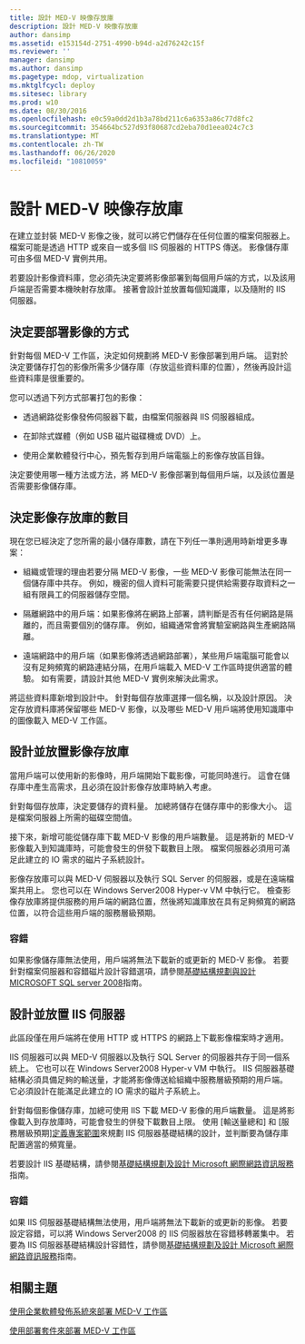 ```yaml
---
title: 設計 MED-V 映像存放庫
description: 設計 MED-V 映像存放庫
author: dansimp
ms.assetid: e153154d-2751-4990-b94d-a2d76242c15f
ms.reviewer: ''
manager: dansimp
ms.author: dansimp
ms.pagetype: mdop, virtualization
ms.mktglfcycl: deploy
ms.sitesec: library
ms.prod: w10
ms.date: 08/30/2016
ms.openlocfilehash: e0c59a0dd2d1b3a78bd211c6a6353a86c77d8fc2
ms.sourcegitcommit: 354664bc527d93f80687cd2eba70d1eea024c7c3
ms.translationtype: MT
ms.contentlocale: zh-TW
ms.lasthandoff: 06/26/2020
ms.locfileid: "10810059"
---
```

# 設計 MED-V 映像存放庫


在建立並封裝 MED-V 影像之後，就可以將它們儲存在任何位置的檔案伺服器上。 檔案可能是透過 HTTP 或來自一或多個 IIS 伺服器的 HTTPS 傳送。 影像儲存庫可由多個 MED-V 實例共用。

若要設計影像資料庫，您必須先決定要將影像部署到每個用戶端的方式，以及該用戶端是否需要本機映射存放庫。 接著會設計並放置每個知識庫，以及隨附的 IIS 伺服器。

## 決定要部署影像的方式


針對每個 MED-V 工作區，決定如何規劃將 MED-V 影像部署到用戶端。 這對於決定要儲存打包的影像所需多少儲存庫（存放這些資料庫的位置），然後再設計這些資料庫是很重要的。

您可以透過下列方式部署打包的影像：

-   透過網路從影像發佈伺服器下載，由檔案伺服器與 IIS 伺服器組成。

-   在卸除式媒體（例如 USB 磁片磁碟機或 DVD）上。

-   使用企業軟體發行中心，預先暫存到用戶端電腦上的影像存放區目錄。

決定要使用哪一種方法或方法，將 MED-V 影像部署到每個用戶端，以及該位置是否需要影像儲存庫。

## 決定影像存放庫的數目


現在您已經決定了您所需的最小儲存庫數，請在下列任一準則適用時新增更多專案：

-   組織或管理的理由若要分隔 MED-V 影像，一些 MED-V 影像可能無法在同一個儲存庫中共存。 例如，機密的個人資料可能需要只提供給需要存取資料之一組有限員工的伺服器儲存空間。

-   隔離網路中的用戶端：如果影像將在網路上部署，請判斷是否有任何網路是隔離的，而且需要個別的儲存庫。 例如，組織通常會將實驗室網路與生產網路隔離。

-   遠端網路中的用戶端（如果影像將透過網路部署），某些用戶端電腦可能會以沒有足夠頻寬的網路連結分隔，在用戶端載入 MED-V 工作區時提供適當的體驗。 如有需要，請設計其他 MED-V 實例來解決此需求。

將這些資料庫新增到設計中。 針對每個存放庫選擇一個名稱，以及設計原因。 決定存放資料庫將保留哪些 MED-V 影像，以及哪些 MED-V 用戶端將使用知識庫中的圖像載入 MED-V 工作區。

## 設計並放置影像存放庫


當用戶端可以使用新的影像時，用戶端開始下載影像，可能同時進行。 這會在儲存庫中產生高需求，且必須在設計影像存放庫時納入考慮。

針對每個存放庫，決定要儲存的資料量。 加總將儲存在儲存庫中的影像大小。 這是檔案伺服器上所需的磁碟空間值。

接下來，新增可能從儲存庫下載 MED-V 影像的用戶端數量。 這是將新的 MED-V 影像載入到知識庫時，可能會發生的併發下載數目上限。 檔案伺服器必須用可滿足此建立的 IO 需求的磁片子系統設計。

影像存放庫可以與 MED-V 伺服器以及執行 SQL Server 的伺服器，或是在遠端檔案共用上。 您也可以在 Windows Server2008 Hyper-v VM 中執行它。 檢查影像存放庫將提供服務的用戶端的網路位置，然後將知識庫放在具有足夠頻寬的網路位置，以符合這些用戶端的服務層級預期。

### 容錯

如果影像儲存庫無法使用，用戶端將無法下載新的或更新的 MED-V 影像。 若要針對檔案伺服器和容錯磁片設計容錯選項，請參閱[基礎結構規劃與設計 MICROSOFT SQL server 2008](https://go.microsoft.com/fwlink/?LinkId=163302)指南。

## 設計並放置 IIS 伺服器


此區段僅在用戶端將在使用 HTTP 或 HTTPS 的網路上下載影像檔案時才適用。

IIS 伺服器可以與 MED-V 伺服器以及執行 SQL Server 的伺服器共存于同一個系統上。 它也可以在 Windows Server2008 Hyper-v VM 中執行。 IIS 伺服器基礎結構必須具備足夠的輸送量，才能將影像傳送給組織中服務層級預期的用戶端。 它必須設計在能滿足此建立的 IO 需求的磁片子系統上。

針對每個影像儲存庫，加總可使用 IIS 下載 MED-V 影像的用戶端數量。 這是將影像載入到存放庫時，可能會發生的併發下載數目上限。 使用 [輸送量總和] 和 [服務層級預期][定義專案範圍](define-the-project-scope.md)來規劃 IIS 伺服器基礎結構的設計，並判斷要為儲存庫配置適當的頻寬量。

若要設計 IIS 基礎結構，請參閱[基礎結構規劃及設計 Microsoft 網際網路資訊服務](https://go.microsoft.com/fwlink/?LinkId=160826)指南。

### 容錯

如果 IIS 伺服器基礎結構無法使用，用戶端將無法下載新的或更新的影像。 若要設定容錯，可以將 Windows Server2008 的 IIS 伺服器放在容錯移轉叢集中。 若要為 IIS 伺服器基礎結構設計容錯性，請參閱[基礎結構規劃及設計 Microsoft 網際網路資訊服務](https://go.microsoft.com/fwlink/?LinkId=160826)指南。

## 相關主題


[使用企業軟體發佈系統來部署 MED-V 工作區](deploying-a-med-v-workspace-using-an-enterprise-software-distribution-system.md)

[使用部署套件來部署 MED-V 工作區](deploying-a-med-v-workspace-using-a-deployment-package.md)

 

 





